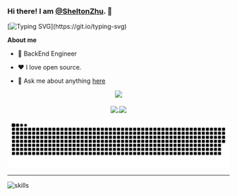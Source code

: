 ### Hi there! I am [@SheltonZhu](https://github.com/SheltonZhu). 👋

[![Typing SVG](https://readme-typing-svg.herokuapp.com?font=Fira+Code&pause=1000&width=435&lines=A+software+developer+from+China+%F0%9F%87%A8%F0%9F%87%B3.)](https://git.io/typing-svg)

**About me**

- 💼 BackEnd Engineer

- ❤️ I love open source. 
 
- 💬 Ask me about anything [here](https://github.com/SheltonZhu/SheltonZhu/issues)

<p align="center"> 
  <a href="https://profile-counter.glitch.me/SheltonZhu/count.svg">
    <img src="https://profile-counter.glitch.me/SheltonZhu/count.svg"/>
  </a>
</p>

<p align="center">
  <a href="https://github.com/anuraghazra/github-readme-stats">
    <img align="center" height="175" src="https://github-readme-stats.vercel.app/api?username=SheltonZhu&show_icons=true&theme=tokyonight&include_all_commits=true" />
  </a>
  <a href="https://github.com/anuraghazra/github-readme-stats">
    <img align="center" height="175" src="https://github-readme-stats.vercel.app/api/top-langs/?username=SheltonZhu&layout=compact&theme=tokyonight" />
  </a>
  <!--
  <br>
  <img src="http://github-readme-streak-stats.herokuapp.com?user=SheltonZhu&theme=dark" align="center" />
  -->
</p>
<p align="center"> 
  <a href="https://raw.githubusercontent.com/SheltonZhu/SheltonZhu/main/out/github-contribution-grid-snake.svg">
    <img src="https://raw.githubusercontent.com/SheltonZhu/SheltonZhu/main/out/github-contribution-grid-snake.svg"/>
  </a>
</p>

<hr>

![skills](https://skillicons.dev/icons?i=go,js,java,py,nodejs,lua,docker,k8s,nginx,mysql,mongo,vue,html,css,git,linux,md,stackoverflow,vscode,vim)

<!-- <p align="right">
 <a href="https://github.com/SheltonZhu" >
  <img src="https://img.shields.io/badge/dynamic/json?label=GitHub&suffix=%20followers&query=%24.data.totalSubs&url=https%3A%2F%2Fapi.spencerwoo.com%2Fsubstats%2F%3Fsource%3Dgithub%26queryKey%3DSheltonZhu&labelColor=282c34&color=353940&logo=github&longCache=true" />
 </a>
</p> -->
